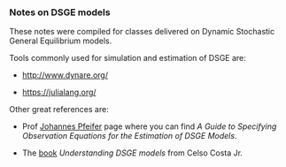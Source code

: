 ### Notes on DSGE models 

These notes were compiled for classes delivered on Dynamic Stochastic General Equilibrium models. 

Tools commonly used for simulation and estimation of DSGE are:

* http://www.dynare.org/

* https://julialang.org/

Other great references are:

* Prof [Johannes Pfeifer](https://sites.google.com/site/pfeiferecon/dynare) page where you can find _A Guide to Specifying Observation Equations for the Estimation of DSGE Models_.

* The [book](https://vernonpress.com/title?id=70) _Understanding DSGE models_ from Celso Costa Jr.

